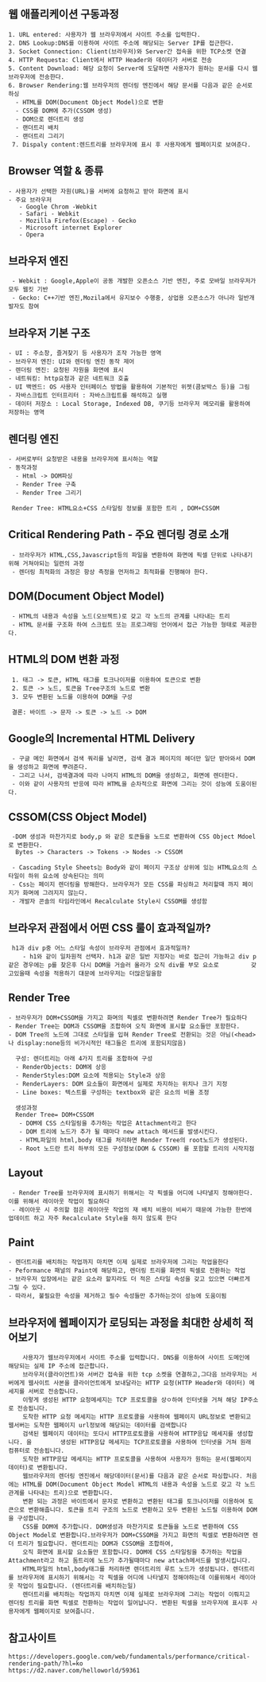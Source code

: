 

  ## 웹 애플리케이션 구동과정
    1. URL entered: 사용자가 웹 브라우저에서 사이트 주소를 입력한다.
    2. DNS Lookup:DNS를 이용하여 사이트 주소에 해당되는 Server IP를 접근한다.
    3. Socket Connection: Client(브라우저)와 Server간 접속을 위한 TCP소켓 연결
    4. HTTP Requesta: Client에서 HTTP Header와 데이터가 서버로 전송
    5. Content Download: 해당 요청이 Server에 도달하면 사용자가 원하는 문서를 다시 웹 브라우저에 전송한다.
    6. Browser Rendering:웹 브라우저의 렌더링 엔진에서 해당 문서를 다음과 같은 순서로 하싱
      - HTML를 DOM(Document Object Model)으로 변환
      - CSS를 DOM에 추가(CSSOM 생성)
      - DOM으로 렌더트리 생성
      - 랜더트리 배치
      - 랜더트리 그리기
     7. Dispaly content:렌드트리를 브라우저에 표시 후 사용자에게 웹페이지로 보여준다.


  ## Browser 역할 & 종류
    - 사용자가 선택한 자원(URL)을 서버에 요청하고 받아 화면에 표시
    - 주요 브라우저 
       - Google Chrom -Webkit
       - Safari - Webkit
       - Mozilla Firefox(Escape) - Gecko
       - Microsoft internet Explorer
       - Opera

  ## 브라우저 엔진
     - Webkit : Google,Apple이 공동 개발한 오픈소스 기반 엔진, 주로 모바일 브라우저가 모두 웹킷 기반
     - Gecko: C++기반 엔진,Mozila에서 유지보수 수행중, 상업용 오픈소스가 아니라 일반개발자도 참여 

   ## 브라우저 기본 구조
   
    - UI : 주소창, 즐겨찾기 등 사용자가 조작 가능한 영역
    - 브라우저 엔진: UI와 렌더링 엔진 동작 제어
    - 렌더링 엔진: 요청된 자원을 화면에 표시
    - 네트워킹: http요청과 같은 네트워크 호출
    - UI 백엔드: OS 사용자 인터페이스 방법을 활용하여 기본적인 위젯(콤보박스 등)을 그림
    - 자바스크립트 인터프리터 : 자바스크립트를 해석하고 실행
    - 데이터 저장소 : Local Storage, Indexed DB, 쿠기등 브라우저 메모리를 활용하여 저장하는 영역 

   ## 렌더링 엔진
    - 서버로부터 요청받은 내용을 브라우저에 표시하는 역할
    - 동작과정
      - Html -> DOM파싱
      - Render Tree 구축
      - Render Tree 그리기

     Render Tree: HTML요소+CSS 스타일링 정보를 포함한 트리 , DOM+CSSOM 

   ## Critical Rendering Path - 주요 렌더링 경로 소개

     - 브라우저가 HTML,CSS,Javascript등의 파일을 변환하여 화면에 픽셀 단위로 나타내기 위해 거쳐야되는 일련의 과정
     - 렌더링 최적화의 과정은 항상 측정을 먼저하고 최적화를 진행해야 한다.

   ## DOM(Document Object Model)

     - HTML의 내용과 속성을 노드(오브젝트)로 갖고 각 노드의 관계를 나타내는 트리
     - HTML 문서를 구조화 하여 스크립트 또는 프로그래밍 언어에서 접근 가능한 형태로 제공한다.

   ## HTML의 DOM 변환 과정
     1. 태그 -> 토큰, HTML 태그를 토크나이저를 이용하여 토큰으로 변환
     2. 토큰 -> 노드, 토큰을 Tree구조의 노드로 변환
     3. 모두 변환된 노드를 이용하여 DOM을 구성 

     결론: 바이트 -> 문자 -> 토큰 -> 노드 -> DOM 

   ## Google의 Incremental HTML Delivery

     - 구글 메인 화면에서 검색 쿼리를 날리면, 검색 결과 페이지의 헤더만 일단 받아와서 DOM을 생성하고 화면에 뿌려준다.
     - 그리고 나서, 검색결과에 따라 나머지 HTML의 DOM을 생성하고, 화면에 렌더한다.
     - 이와 같이 사용자의 반응에 따라 HTML을 순차적으로 화면에 그리는 것이 성능에 도움이된다.

   ## CSSOM(CSS Object Model)

     -DOM 생성과 마찬가지로 body,p 와 같은 토큰들을 노드로 변환하여 CSS Object Mdoel로 변환한다. 
      Bytes -> Characters -> Tokens -> Nodes -> CSSOM

     - Cascading Style Sheets는 Body와 같이 페이지 구조상 상위에 있는 HTML요소의 스타일이 하위 요소에 상속된다는 의미
     - Css는 페이지 렌더링을 방해한다. 브라우저가 모든 CSS를 파싱하고 처리할때 까지 페이지가 화며에 그려지지 않는다. 
     - 개발자 콘솔의 타임라인에서 Recalculate Style시 CSSOM를 생성함 

   ## 브라우저 관점에서 어떤 CSS 룰이 효과적일까?
     h1과 div p중 어느 스타일 속성이 브라우저 관점에서 효과적일까?  
 	    - h1와 같이 일차원적 선택자. h1과 같은 일반 지정자는 바로 접근이 가능하고 div p같은 경우에는 p를 찾은후 다시 DOM을 거슬러 올라가 오직 div를 부모 요소로         갖고있을때 속성을 적용하기 댸문에 브라우저는 더많은일을함

   ## Render Tree
    - 브라우저가 DOM+CSSOM을 가지고 화며의 픽셀로 변환하려면 Render Tree가 필요하다
    - Render Tree는 DOM과 CSSOM을 조합하여 오직 화면에 표시할 요소들만 포함한다. 
    - DOM Tree의 노드에 그대로 스타일을 입혀 Render Tree로 전환되는 것은 아님(<head> 나 display:none등의 비가시적인 태그들은 트리에 포함되지않음)

      구성: 렌더트리는 아래 4가지 트리를 조합하여 구성
      - RenderObjects: DOM에 상응
      - RenderStyles:DOM 요소에 적용되는 Style과 상응
      - RenderLayers: DOM 요소들이 화면에서 실제로 차지하는 위치나 크기 지정
      - Line boxes: 텍스트를 구성하는 textbox와 같은 요소의 비율 조정

      생성과정
      Render Tree= DOM+CSSOM
       - DOM에 CSS 스타일링을 추가하는 작업은 Attachment라고 한다
       - DOM 트리에 노드가 추가 될 때마다 new attach 메서드를 발생시킨다.
       - HTML파일의 html,body 태그를 처리하면 Render Tree의 root노드가 생성된다.
       - Root 노드란 트리 하부의 모든 구성정보(DOM & CSSOM) 를 포함할 트리의 시작지점

   ## Layout
     - Render Tree를 브라우저에 표시하기 위해서는 각 픽셀을 어디에 나타낼지 정해야한다. 이를 위해서 레이아웃 작업이 필요하다
     - 레이아웃 시 주의할 점은 레이아웃 작업의 재 배치 비용이 비싸기 때문에 가능한 한번에 업데이트 하고 자주 Recalculate Style을 하지 않도록 한다

   ## Paint
    - 렌더트리를 배치하는 작업까지 마치면 이제 실제로 브라우저에 그리는 작업을한다
    - Peformance 패널의 Paint에 해당하고, 렌더링 트리를 화면의 픽셀로 전환하는 작업
    - 브라우저 입장에서는 같은 요소라 할지라도 더 적은 스타일 속성을 갖고 있으면 더빠르게 그릴 수 있다.
    - 따라서, 불필요한 속성을 제거하고 필수 속성들만 추가하는것이 성능에 도움이됨 

   ## 브라우저에 웹페이지가 로딩되는 과정을 최대한 상세히 적어보기
   
        사용자가 웹브라우저에서 사이트 주소를 입력합니다. DNS를 이용하여 사이트 도메인에 해당되는 실제 IP 주소에 접근합니다.
        브라우저(클라이언트)와 서버간 접속을 위한 tcp 소켓을 연결하고,그다음 브라우저는 서버에게 웹사이트 사본을 클라이언트에게 보내달라는 HTTP 요청(HTTP Header와 데이터) 메세지를 서버로 전송합니다. 
        이렇게 생성된 HTTP 요청메세지는 TCP 프로토콜을 상ㅇ하여 인터넷을 거쳐 해당 IP주소로 전송됩니다.
        도착한 HTTP 요청 메세지는 HTTP 프로토콜을 사용하여 웹페이지 URL정보로 변환되고 웹서버는 도착한 웹페이지 url정보에 해당되는 데이터를 검색합니다
        검색된 웹페이지 데이터는 또다시 HTTP프로토콜을 사용하여 HTTP응답 메세지를 생성합니다. 을        생성된 HTTP응답 메세지는 TCP프로토콜을 사용하여 인터넷을 거쳐 원래 컴퓨터로 전송됩니다.
        도착한 HTTP응답 메세지는 HTTP 프로토콜을 사용하여 사용자가 원하는 문서(웹페이지 데이터)로 변환됩니다.
        웹브라우저의 렌더링 엔진에서 해당데이터(문서)를 다음과 같은 순서로 파싱합니다. 처음에는 HTML를 DOM(Document Object Model HTML의 내용과 속성을 노드로 갖고 각 노드관계를 나타내는 트리)으로 변환합니다. 
        변환 되는 과정은 바이트에서 문자로 변환하고 변환된 태그를 토크나이저를 이용하여 토큰으로 변환해줍니다. 토큰을 트리 구조의 노드로 변환하고 모두 변환된 노드릴 이용하여 DOM을 구성합니다. 
        CSS를 DOM에 추가합니다. DOM생성과 마찬가지로 토큰들을 노드로 변환하여 CSS Object Model로 변환합니다.브라우저가 DOM+CSSOM을 가지고 화면의 픽셀로 변환하려면 렌더 트리가 필요합니다. 렌더트리는 DOM과 CSSOM을 조합하여,
        오직 화면에 표시할 요소들만 포함합니다. DOM에 CSS 스타일링을 추가하는 작업을 Attachment라고 하고 돔트리에 노드가 추가될때마다 new attach메서드를 발생시킵니다.
        HTML파일의 html,body태그를 처리하면 렌더트리의 루트 노드가 생성됩니다. 렌더트리를 브라우저에 표시하기 위해서는 각 픽셀을 어디에 나타낼지 정해야하는데 이를위해서 레이아웃 작업이 필요합니다. (렌더트리를 배치하는일)
        렌더트리를 배치하는 작업까지 마치면 이제 실제로 브라우저에 그리는 작업이 이뤄지고 렌더링 트리를 화면 픽셀로 전환하는 작업이 일어납니다. 변환된 픽셀을 브라우저에 표시후 사용자에게 웹페이지로 보여줍니다.
        
        

   ## 참고사이트 
    https://developers.google.com/web/fundamentals/performance/critical-rendering-path/?hl=ko
    https://d2.naver.com/helloworld/59361
